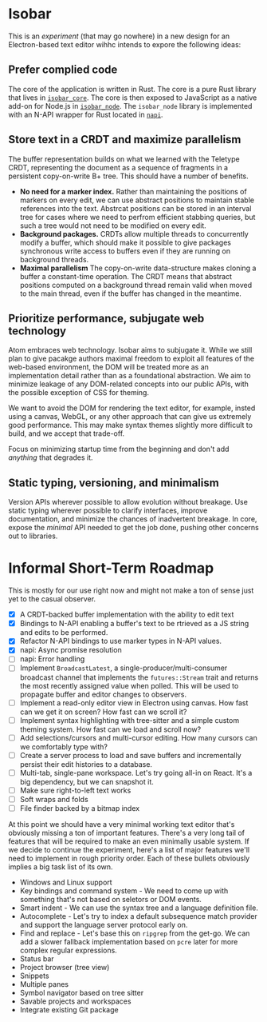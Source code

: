 # Isobar

This is an *experiment* (that may go nowhere) in a new design for an Electron-based text editor wihhc intends to expore the following ideas:

## Prefer complied code

The core of the application is written in Rust. The core is a pure Rust library that lives in [`isobar_core`](https://github.com/siberianmh/isobar/tree/master/isobar_core). The core is then exposed to JavaScript as a native add-on for Node.js in [`isobar_node`](https://github.com/siberianmh/isobar/tree/master/isobar_node). The `isobar_node` library is implemented with an N-API wrapper for Rust located in [`napi`](https://github.com/siberianmh/isobar/tree/master/napi).

## Store text in a CRDT and maximize parallelism

The buffer representation builds on what we learned with the Teletype CRDT, representing the document as a sequence of fragments in a persistent copy-on-write B+ tree. This should have a number of benefits.

* **No need for a marker index.** Rather than maintaining the positions of markers on every edit, we can use abstract positions to maintain stable references into the text. Abstrcat positions can be stored in an interval tree for cases where we need to perfrom efficient stabbing queries, but such a tree would not need to be modified on every edit.
* **Background packages.** CRDTs allow multiple threads to concurrently modify a buffer, which should make it possible to give packages synchronous write access to buffers even if they are running on background threads.
* **Maximal parallelism** The copy-on-write data-structure makes cloning a buffer a constant-time operation. The CRDT means that abstract positions computed on a background thread remain valid when moved to the main thread, even if the buffer has changed in the meantime.

## Prioritize performance, subjugate web technology

Atom embraces web technology. Isobar aims to subjugate it. While we still plan to give pacakge authors maximal freedom to exploit all features of the web-based environment, the DOM will be treated more as an implementation detail rather than as a foundational abstraction. We aim to minimize leakage of any DOM-related concepts into our public APIs, with the possible exception of CSS for theming.

We want to avoid the DOM for rendering the text editor, for example, insted using a canvas, WebGL, or any other approach that can give us extremely good performance. This may make syntax themes slightly more difficult to build, and we accept that trade-off.

Focus on minimizing startup time from the beginning and don't add *anything* that degrades it.

## Static typing, versioning, and minimalism

Version APIs wherever possible to allow evolution without breakage. Use static typing wherever possible to clarify interfaces, improve documentation, and minimize the chances of inadvertent breakage. In core, expose the *minimal* API needed to get the job done, pushing other concerns out to libraries.

# Informal Short-Term Roadmap

This is mostly for our use right now and might not make a ton of sense just yet to the casual observer.

* [x] A CRDT-backed buffer implementation with the ability to edit text
* [x] Bindings to N-API enabling a buffer's text to be rtrieved as a JS string and edits to be performed.
* [x] Refactor N-API bindings to use marker types in N-API values.
* [x] napi: Async promise resolution
* [ ] napi: Error handling
* [ ] Implement `BroadcastLatest`, a single-producer/multi-consumer broadcast channel that implements the `futures::Stream` trait and returns the most recently assigned value when polled. This will be used to propagate buffer and editor changes to observers.
* [ ] Implement a read-only editor view in Electron using canvas. How fast can we get it on screen? How fast can we scroll it?
* [ ] Implement syntax highlighting with tree-sitter and a simple custom theming system. How fast can we load and scroll now?
* [ ] Add selections/cursors and multi-cursor editing. How many cursors can we comfortably type with?
* [ ] Create a server process to load and save buffers and incrementally persist their edit histories to a database.
* [ ] Multi-tab, single-pane workspace. Let's try going all-in on React. It's a big dependency, but we can snapshot it.
* [ ] Make sure right-to-left text works
* [ ] Soft wraps and folds
* [ ] File finder backed by a bitmap index

At this point we should have a very minimal working text editor that's obviously missing a ton of important features. There's a very long tail of features that will be required to make an even minimally usable system. If we decide to continue the experiment, here's a list of major features we'll need to implement in rough priority order. Each of these bullets obviously implies a big task list of its own.

* Windows and Linux support
* Key bindings and command system - We need to come up with something that's not based on seletors or DOM events.
* Smart indent - We can use the syntax tree and a language definition file.
* Autocomplete - Let's try to index a default subsequence match provider and support the language server protocol early on.
* Find and replace - Let's base this on `ripgrep` from the get-go. We can add a slower fallback implementation based on `pcre` later for more complex regular expressions.
* Status bar
* Project browser (tree view)
* Snippets
* Multiple panes
* Symbol navigator based on tree sitter
* Savable projects and workspaces
* Integrate existing Git package
